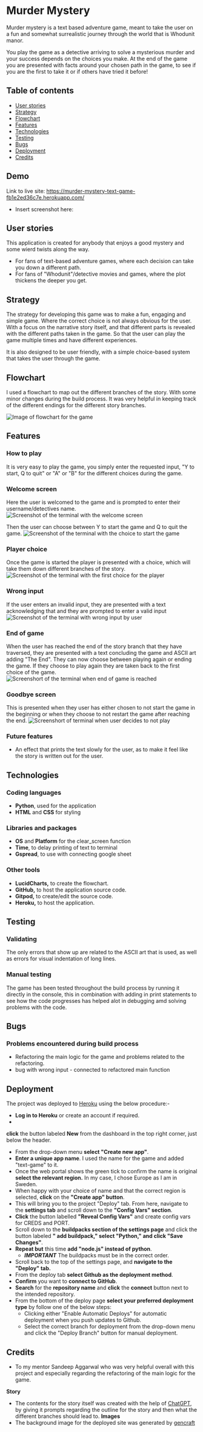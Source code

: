 # Murder Mystery
Murder mystery is a text based adventure game, meant to take the user on a fun and somewhat surrealistic journey through the world that is Whodunit manor. 

You play the game as a detective arriving to solve a mysterious murder and your success depends on the choices you make. At the end of the game you are presented with facts around your chosen path in the game, to see if you are the first to take it or if others have tried it before! 


## Table of contents
- [User stories](#user-stories)
- [Strategy](#strategy)
- [Flowchart](#flowchart)
- [Features](#features)
- [Technologies](#technologies)
- [Testing](#testing)
- [Bugs](#bugs)
- [Deployment](#deployment)
- [Credits](#credits)

## Demo
Link to live site: https://murder-mystery-text-game-fb1e2ed36c7e.herokuapp.com/
- Insert screenshot here:

## User stories
This application is created for anybody that enjoys a good mystery and some wierd twists along the way.

- For fans of text-based adventure games, where each decision can take you down a different path.
- For fans of "Whodunit"/detective movies and games, where the plot thickens the deeper you get.

## Strategy
The strategy for developing this game was to make a fun, engaging and simple game. Where the correct choice is not always obvious for the user. With a focus on the narrative story itself, and that different parts is revealed with the different paths taken in the game. So that the user can play the game multiple times and have different experiences. 

It is also designed to be user friendly, with a simple choice-based system that takes the user through the game. 

## Flowchart
I used a flowchart to map out the different branches of the story. With some minor changes during the build process. It was very helpful in keeping track of the different endings for the different story branches. 

![Image of flowchart for the game](documentation/PP3_flowchart.png)

## Features

### How to play 
It is very easy to play the game, you simply enter the requested input, "Y to start, Q to quit" or "A" or "B" for the different choices during the game. 

### Welcome screen
Here the user is welcomed to the game and is prompted to enter their username/detectives name. 
![Screenshot of the terminal with the welcome screen](documentation/Welcome_screen.PNG)

Then the user can choose between Y to start the game and Q to quit the game. 
![Screenshot of the terminal with the choice to start the game](documentation/start_game.PNG)

### Player choice
Once the game is started the player is presented with a choice, which will take them down different branches of the story. 
![Screenshot of the terminal with the first choice for the player](documentation/player_choice.PNG)

### Wrong input
If the user enters an invalid input, they are presented with a text acknowledging that and they are prompted to enter a valid input
![Screenshot of the terminal with wrong input by user](documentation/wrong_input.PNG)

### End of game
When the user has reached the end of the story branch that they have traversed, they are presented with a text concluding the game and ASCII art adding "The End". They can now choose between playing again or ending the game. If they choose to play again they are taken back to the first choice of the game. 
![Screenshort of the terminal when end of game is reached](documentation/end_game.PNG)

### Goodbye screen
This is presented when they user has either chosen to not start the game in the beginning or when they choose to not restart the game after reaching the end. 
![Screenshort of terminal when user decides to not play](documentation/goodbye_screen.PNG)

### Future features
- An effect that prints the text slowly for the user, as to make it feel like the story is written out for the user.

## Technologies

### Coding languages
- **Python**, used for the application
- **HTML** and **CSS** for styling

### Libraries and packages
- **OS** and **Platform** for the clear_screen function
- **Time**, to delay printing of text to terminal
- **Gspread**, to use with connecting google sheet

### Other tools
- **LucidCharts,** to create the flowchart.
- **GitHub,** to host the application source code.
- **Gitpod,** to create/edit the source code.
- **Heroku,** to host the application.

## Testing

### Validating
The only errors that show up are related to the ASCII art that is used, as well as errors for visual indentation of long lines. 

### Manual testing
The game has been tested throughout the build process by running it directly in the console, this in combination with adding in print statements to see how the code progresses has helped alot in debugging amd solving problems with the code. 



## Bugs

### Problems encountered during build process

- Refactoring the main logic for the game and problems related to the refactoring. 
- bug with wrong input - connected to refactored main function


## Deployment

The project was deployed to [Heroku](https://www.heroku.com) using the below procedure:-    
  
- **Log in to Heroku** or create an account if required.
-
**click** the button labeled **New** from the dashboard in the top right corner, just below the header.
- From the drop-down menu **select "Create new app"**.
- **Enter a unique app name**. I used the name for the game and added "text-game" to it. 
- Once the web portal shows the green tick to confirm the name is original **select the relevant region.** In my case, I chose Europe as I am in Sweden.
- When happy with your choice of name and that the correct region is selected, **click** on the **"Create app" button**.
- This will bring you to the project "Deploy" tab. From here, navigate to the **settings tab** and scroll down to the **"Config Vars" section**. 
- **Click** the button labelled **"Reveal Config Vars"** and create config vars for CREDS and PORT.
- Scroll down to the **buildpacks section of the settings page** and click the button labeled **" add buildpack," select "Python," and click "Save Changes"**.
- **Repeat but** this time **add "node.js" instead of python**. 
   -  ***IMPORTANT*** The buildpacks must be in the correct order.
- Scroll back to the top of the settings page, and **navigate to the "Deploy" tab.**
- From the deploy tab **select Github as the deployment method**.
- **Confirm** you want to **connect to GitHub**.
- **Search** for the **repository name** and **click** the **connect** button next to the intended repository.
- From the bottom of the deploy page **select your preferred deployment type** by follow one of the below steps:  
   - Clicking either "Enable Automatic Deploys" for automatic deployment when you push updates to Github.  
   - Select the correct branch for deployment from the drop-down menu and click the "Deploy Branch" button for manual deployment. 

## Credits

- To my mentor Sandeep Aggarwal who was very helpful overall with this project and especially regarding the refactoring of the main logic for the game. 

**Story**
- The contents for the story itself was created with the help of [ChatGPT](https://chat.openai.com/), by giving it prompts regarding the outline for the story and then what the different branches should lead to. 
**Images**
- The background image for the deployed site was generated by [gencraft](https://gencraft.com/)
